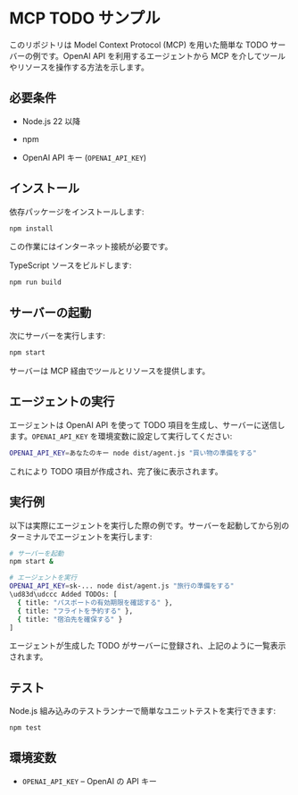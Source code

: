# MCP TODO サンプル

このリポジトリは Model Context Protocol (MCP) を用いた簡単な TODO サーバーの例です。OpenAI API を利用するエージェントから MCP を介してツールやリソースを操作する方法を示します。

## 必要条件

- Node.js 22 以降
- npm

- OpenAI API キー (`OPENAI_API_KEY`)

## インストール

依存パッケージをインストールします:


```bash
npm install
```

この作業にはインターネット接続が必要です。

TypeScript ソースをビルドします:


```bash
npm run build
```

## サーバーの起動

次にサーバーを実行します:

```bash
npm start
```

サーバーは MCP 経由でツールとリソースを提供します。

## エージェントの実行

エージェントは OpenAI API を使って TODO 項目を生成し、サーバーに送信します。`OPENAI_API_KEY` を環境変数に設定して実行してください:

```bash
OPENAI_API_KEY=あなたのキー node dist/agent.js "買い物の準備をする"
```

これにより TODO 項目が作成され、完了後に表示されます。

## 実行例

以下は実際にエージェントを実行した際の例です。サーバーを起動してから別のターミナルでエージェントを実行します:

```bash
# サーバーを起動
npm start &

# エージェントを実行
OPENAI_API_KEY=sk-... node dist/agent.js "旅行の準備をする"
\ud83d\udccc Added TODOs: [
  { title: "パスポートの有効期限を確認する" },
  { title: "フライトを予約する" },
  { title: "宿泊先を確保する" }
]
```

エージェントが生成した TODO がサーバーに登録され、上記のように一覧表示されます。


## テスト

Node.js 組み込みのテストランナーで簡単なユニットテストを実行できます:

```bash
npm test
```

## 環境変数

- `OPENAI_API_KEY` – OpenAI の API キー
